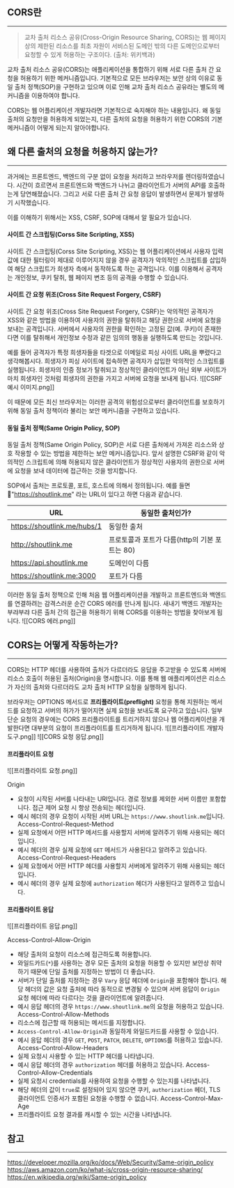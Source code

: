 ## CORS란
---
> 교차 출처 리소스 공유(Cross-Origin Resource Sharing, CORS)는 웹 페이지 상의 제한된 리소스를 최초 자원이 서비스된 도메인 밖의 다른 도메인으로부터 요청할 수 있게 허용하는 구조이다. (출처: 위키백과)

교차 출처 리소스 공유(CORS)는 애플리케이션을 통합하기 위해 서로 다른 출처 간 요청을 허용하기 위한 메커니즘입니다. 기본적으로 모든 브라우저는 보안 상의 이유로 동일 출처 정책(SOP)을 구현하고 있으며 이로 인해 교차 출처 리소스 공유라는 별도의 메커니즘을 이용하여야 합니다.

CORS는 웹 어플리케이션 개발자라면 기본적으로 숙지해야 하는 내용입니다. 왜 동일 출처의 요청만을 허용하게 되었는지, 다른 출처의 요청을 허용하기 위한 CORS의 기본 메커니즘이 어떻게 되는지 알아야합니다.

## 왜 다른 출처의 요청을 허용하지 않는가?
---
과거에는 프론트엔드, 백엔드의 구분 없이 요청을 처리하고 브라우저를 렌더링하였습니다. 시간이 흐르면서 프론트엔드와 백엔드가 나뉘고 클라이언트가 서버의 API를 호출하는게 당연해졌습니다. 그리고 서로 다른 출처 간 요청 응답이 발생하면서 문제가 발생하기 시작했습니다. 

이를 이해하기 위해서는 XSS, CSRF, SOP에 대해서 알 필요가 있습니다.
#### 사이트 간 스크립팅(Corss Site Scripting, XSS)
사이트 간 스크립팅(Corss Site Scripting, XSS)는 웹 어플리케이션에서 사용자 입력값에 대한 필터링이 제대로 이루어지지 않을 경우 공격자가 악의적인 스크립트를 삽입하여 해당 스크립트가 희생자 측에서 동작하도록 하는 공격입니다. 이를 이용해서 공격자는 개인정보, 쿠키 탈취, 웹 페이지 변조 등의 공격을 수행할 수 있습니다.
#### 사이트 간 요청 위조(Cross Site Request Forgery, CSRF)
사이트 간 요청 위조(Cross Site Request Forgery, CSRF)는 악의적인 공격자가 XSS와 같은 방법을 이용하여 사용자의 권한을 탈취하고 해당 권한으로 서버에 요청을 보내는 공격입니다. 서버에서 사용자의 권한을 확인하는 고정된 값(예. 쿠키)이 존재한다면 이를 탈취해서 개인정보 수정과 같은 임의의 행동을 실행하도록 만드는 것입니다.

예를 들어 공격자가 특정 희생자들을 타겟으로 이메일로 피싱 사이트 URL을 뿌렸다고 생각해봅시다. 희생자가 피싱 사이트에 접속하면 공격자가 삽입한 악의적인 스크립트를 실행됩니다. 희생자의 인증 정보가 탈취되고 정상적인 클라이언트가 아닌 외부 사이트가 마치 희생자인 것처럼 희생자의 권한을 가지고 서버에 요청을 보내게 됩니다.
![[CSRF 예시 이미지.png]]

이 때문에 모든 최신 브라우저는 이러한 공격의 위험성으로부터 클라이언트를 보호하기 위해 동일 출처 정책이라 불리는 보안 메커니즘을 구현하고 있습니다.
#### 동일 출처 정책(Same Origin Policy, SOP)
동일 출처 정책(Same Origin Policy, SOP)은 서로 다른 출처에서 가져온 리소스와 상호 작용할 수 있는 방법을 제한하는 보안 메커니즘입니다. 앞서 설명한 CSRF와 같이 악의적인 스크립트에 의해 허용되지 않은 클라이언트가 정상적인 사용자의 권한으로 서버에 요청을 보내 데이터에 접근하는 것을 방지합니다.

SOP에서 출처는 프로토콜, 포트, 호스트에 의해서 정의됩니다. 예를 들면 "https://shoutlink.me" 라는 URL이 있다고 하면 다음과 같습니다.

| URL                         | 동일한 출처인가?                     |
| --------------------------- | ----------------------------- |
| https://shoutlink.me/hubs/1 | 동일한 출처                        |
| http://shoutlink.me         | 프로토콜과 포트가 다름(http의 기본 포트는 80) |
| https://api.shoutlink.me    | 도메인이 다름                       |
| https://shoutlink.me:3000   | 포트가 다름                        |

이러한 동일 출처 정책으로 인해 처음 웹 어플리케이션을 개발하고 프론트엔드와 백엔드를 연결하려는 감격스러운 순간 CORS 에러를 만나게 됩니다. 새내기 백엔드 개발자는 부랴부랴 다른 출처 간의 접근을 허용하기 위해 CORS를 이용하는 방법을 찾아보게 됩니다.
![[CORS 에러.png]]

## CORS는 어떻게 작동하는가?
---
CORS는 HTTP 헤더를 사용하여 출처가 다르더라도 응답을 주고받을 수 있도록 서버에 리소스 호출이 허용된 출처(Origin)을 명시합니다. 이를 통해 웹 애플리케이션은 리소스가 자신의 출처와 다르더라도 교차 출처 HTTP 요청을 실행하게 됩니다.

브라우저는 OPTIONS 메서드로 **프리플라이트(preflight)** 요청을 통해 지원하는 메서드를 요청하고 서버의 허가가 떨어지면 실제 요청을 보내도록 요구하고 있습니다. 일부 단순 요청의 경우에는 CORS 프리플라이트를 트리거하지 않으나 웹 어플리케이션을 개발한다면 대부분의 요청이 프리플라이트를 트리거하게 됩니다.
![[프리플라이트 개발자 도구.png]]
![[CORS 요청 응답.png]]
#### 프리플라이트 요청
![[프리플라이트 요청.png]]

Origin
- 요청이 시작된 서버를 나타내는 URI입니다. 경로 정보를 제외한 서버 이름만 포함합니다. 접근 제어 요청 시 항상 전송되는 헤더입니다.
- 예시 헤더의 경우 요청이 시작된 서버 URL는 `https://www.shoutlink.me`입니다.
Access-Control-Request-Method
- 실제 요청에서 어떤 HTTP 메서드를 사용할지 서버에 알려주기 위해 사용되는 헤더입니다. 
- 예시 헤더의 경우 실제 요청에 `GET` 메서드가 사용된다고 알려주고 있습니다.
Access-Control-Request-Headers
- 실제 요청에서 어떤 HTTP 헤더를 사용할지 서버에게 알려주기 위해 사용되는 헤더입니다.
- 예시 헤더의 경우 실제 요청에 `authorization` 헤더가 사용된다고 알려주고 있습니다.
#### 프리플라이트 응답
![[프리플라이트 응답.png]]

Access-Control-Allow-Origin
- 해당 출처의 요청이 리소스에 접근하도록 허용합니다.
- 와일드카드(`*`)를 사용하는 경우 모든 출처의 요청을 허용할 수 있지만 보안상 취약하기 때문에 단일 출처를 지정하는 방법이 더 좋습니다.
- 서버가 단일 출처를 지정하는 경우 `Vary` 응답 헤더에 `Origin`을 포함해야 합니다. 해당 헤더의 값은 요청 출처에 따라 동적으로 변경될 수 있으며 서버 응답이 `Origin` 요청 헤더에 따라 다르다는 것을 클라이언트에 알려줍니다.
- 예시 응답 헤더의 경우 `https://www.shoutlink.me`의 요청을 허용하고 있습니다.
Access-Control-Allow-Methods
- 리소스에 접근할 때 허용되는 메서드를 지정합니다.
- `Access-Control-Allow-Origin`과 동일하게 와일드카드를 사용할 수 있습니다.
- 예시 응답 헤더의 경우 `GET`, `POST`, `PATCH`, `DELETE`, `OPTIONS`를 허용하고 있습니다.
Access-Control-Allow-Headers
- 실제 요청시 사용할 수 있는 HTTP 헤더를 나타냅니다.
- 예시 응답 헤더의 경우 `authorization` 헤더를 허용하고 있습니다.
Access-Control-Allow-Credentials
- 실제 요청시 credentials를 사용하여 요청을 수행할 수 있는지를 나타냅니다. 
- 해당 헤더의 값이 `true`로 설정되어 있지 않으면 쿠키, `authorization` 헤더, TLS 클라이언트 인증서가 포함된 요청을 수행할 수 없습니다.
Access-Control-Max-Age
- 프리플라이트 요청 결과를 캐시할 수 있는 시간을 나타냅니다.

## 참고
---
https://developer.mozilla.org/ko/docs/Web/Security/Same-origin_policy
https://aws.amazon.com/ko/what-is/cross-origin-resource-sharing/
https://en.wikipedia.org/wiki/Same-origin_policy